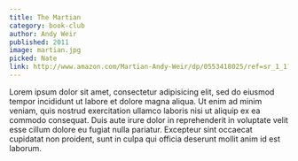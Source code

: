 ```yaml
---
title: The Martian
category: book-club
author: Andy Weir
published: 2011
image: martian.jpg
picked: Nate
link: http://www.amazon.com/Martian-Andy-Weir/dp/0553418025/ref=sr_1_1?ie=UTF8&qid=1442341662&sr=8-1&keywords=the+martian
---
```


Lorem ipsum dolor sit amet, consectetur adipisicing elit, sed do eiusmod tempor incididunt ut labore et dolore magna aliqua. Ut enim ad minim veniam, quis nostrud exercitation ullamco laboris nisi ut aliquip ex ea commodo consequat. Duis aute irure dolor in reprehenderit in voluptate velit esse cillum dolore eu fugiat nulla pariatur. Excepteur sint occaecat cupidatat non proident, sunt in culpa qui officia deserunt mollit anim id est laborum.